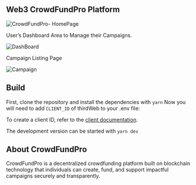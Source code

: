 ## Web3 CrowdFundPro Platform

![CrowdFundPro- HomePage](https://github.com/user-attachments/assets/4af5618e-0e50-471f-b0f5-410178fc2247)

User’s Dashboard Area to Manage their Campaigns.

![DashBoard](https://github.com/user-attachments/assets/59c80cf4-4320-4412-b889-70b4b04f2fd5)

Campaign Listing Page

![Campaign](https://github.com/user-attachments/assets/5c598b3d-ee4a-4284-82a3-e524ee2fa95a)

## Build
First, clone the repository and install the dependencies with `yarn` 
Now you will need to add `CLIENT_ID` of thirdWeb to your .env file:


To create a client ID, refer to the [client documentation](https://portal.thirdweb.com/typescript/v5/client). 

The development version can be started with `yarn dev`


## About CrowdFundPro

CrowdFundPro is a decentralized crowdfunding platform built on blockchain technology that individuals can create, fund, and support impactful campaigns securely and transparently.
